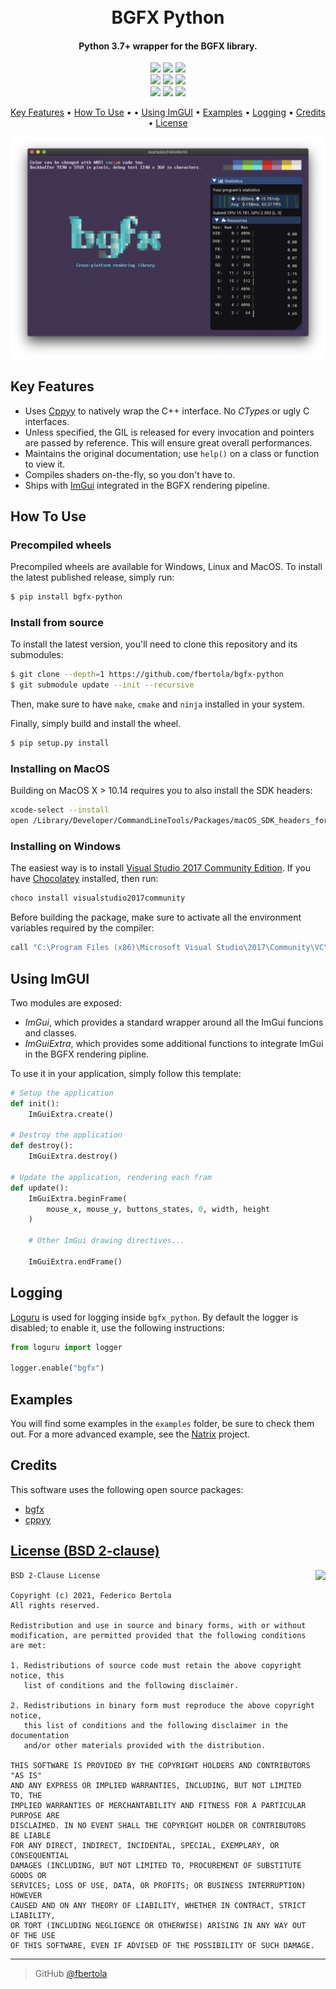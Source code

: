 <h1 align="center"> 
  <br>
  BGFX Python
  <br>
</h1>

<h4 align="center">Python 3.7+ wrapper for the BGFX library.</h4>

<p align="center">
  <img src="https://img.shields.io/pypi/pyversions/bgfx-python">
  <img src="https://img.shields.io/pypi/v/bgfx-python">
  <img src="https://img.shields.io/pypi/wheel/bgfx-python">
  <br />
  <a href="https://github.com/fbertola/bgfx-python/issues"><img src="https://img.shields.io/github/issues/fbertola/bgfx-python.svg"></a>
  <img src="https://img.shields.io/badge/contributions-welcome-orange.svg">
  <a href="https://opensource.org/licenses/BSD"><img src="https://img.shields.io/badge/license-BSD--2%20clause-blue.svg"></a>
  <br />
  <img src="https://github.com/fbertola/bgfx-python/workflows/build/badge.svg">
  <img src="https://github.com/fbertola/bgfx-python/workflows/tests/badge.svg">
  <a href="https://ci.appveyor.com/project/fbertola/bgfx-python/branch/master"><img src="https://ci.appveyor.com/api/projects/status/bu72q2ybqb6eqhbq/branch/master?svg=true"></a>
</p>

<p align="center">
  <a href="#key-features">Key Features</a> •
  <a href="#how-to-use">How To Use</a> • •
  <a href="#using-imgui">Using ImGUI</a> •
  <a href="#examples">Examples</a> •
  <a href="#logging">Logging</a> •
  <a href="#credits">Credits</a> •
  <a href="#license">License</a>
</p>

<p align="center">
  <img src="https://raw.githubusercontent.com/fbertola/bgfx-python/master/examples/helloworld/screenshot.png">
</p>

## Key Features

* Uses [Cppyy](https://cppyy.readthedocs.io/en/latest/) to natively wrap the C++ interface. No _CTypes_ or ugly C interfaces.
* Unless specified, the GIL is released for every invocation and pointers are passed by reference. This will ensure great overall performances.
* Maintains the original documentation; use `help()` on a class or function to view it.
* Compiles shaders on-the-fly, so you don't have to.
* Ships with [ImGui](https://github.com/ocornut/imgui) integrated in the BGFX rendering pipeline.  

## How To Use

### Precompiled wheels

Precompiled wheels are available for Windows, Linux and MacOS.
To install the latest published release, simply run:

```bash
$ pip install bgfx-python
```

### Install from source

To install the latest version, you'll need to clone this repository and its submodules:

```bash
$ git clone --depth=1 https://github.com/fbertola/bgfx-python
$ git submodule update --init --recursive
```

Then, make sure to have `make`, `cmake` and `ninja` installed in your system.

Finally, simply build and install the wheel.

```bash
$ pip setup.py install
``` 

### Installing on MacOS 

Building on MacOS X > 10.14 requires you to also install the SDK headers:

```bash
xcode-select --install
open /Library/Developer/CommandLineTools/Packages/macOS_SDK_headers_for_macOS_10.14.pkg
```

### Installing on Windows

The easiest way is to install [Visual Studio 2017 Community Edition](https://visualstudio.microsoft.com/it/vs/). If you have [Chocolatey](https://chocolatey.org/install) installed, then run:

```bash
choco install visualstudio2017community
```

Before building the package, make sure to activate all the environment variables required by the compiler:

```bash
call "C:\Program Files (x86)\Microsoft Visual Studio\2017\Community\VC\Auxiliary\Build\vcvarsall.bat" x86_amd64
```

## Using ImGUI

Two modules are exposed:
* *ImGui*, which provides a standard wrapper around all the ImGui funcions and classes.
* *ImGuiExtra*, which provides some additional functions to integrate ImGui in the BGFX rendering pipline.

To use it in your application, simply follow this template:

```python
# Setup the application
def init():
    ImGuiExtra.create()

# Destroy the application
def destroy():
    ImGuiExtra.destroy()

# Update the application, rendering each fram
def update():
    ImGuiExtra.beginFrame(
        mouse_x, mouse_y, buttons_states, 0, width, height
    )

    # Other ImGui drawing directives...

    ImGuiExtra.endFrame()
```

## Logging

[Loguru](https://github.com/Delgan/loguru) is used for logging inside `bgfx_python`. By default the logger is disabled; to enable it, use the following instructions:

```python
from loguru import logger

logger.enable("bgfx")
```

## Examples

You will find some examples in the `examples` folder, be sure to check them out.
For a more advanced example, see the [Natrix](https://github.com/fbertola/Natrix) project.

## Credits

This software uses the following open source packages:

- [bgfx](https://github.com/bkaradzic/bgfx)
- [cppyy](https://cppyy.readthedocs.io/en/latest/)


[License (BSD 2-clause)](https://raw.githubusercontent.com/fbertola/bgfx-python/master/LICENSE)
-----------------------------------------------------------------------

<a href="http://opensource.org/licenses/BSD-2-Clause" target="_blank">
<img align="right" src="http://opensource.org/trademarks/opensource/OSI-Approved-License-100x137.png">
</a>

    BSD 2-Clause License
    
    Copyright (c) 2021, Federico Bertola
    All rights reserved.
    
    Redistribution and use in source and binary forms, with or without
    modification, are permitted provided that the following conditions are met:
    
    1. Redistributions of source code must retain the above copyright notice, this
       list of conditions and the following disclaimer.
    
    2. Redistributions in binary form must reproduce the above copyright notice,
       this list of conditions and the following disclaimer in the documentation
       and/or other materials provided with the distribution.
    
    THIS SOFTWARE IS PROVIDED BY THE COPYRIGHT HOLDERS AND CONTRIBUTORS "AS IS"
    AND ANY EXPRESS OR IMPLIED WARRANTIES, INCLUDING, BUT NOT LIMITED TO, THE
    IMPLIED WARRANTIES OF MERCHANTABILITY AND FITNESS FOR A PARTICULAR PURPOSE ARE
    DISCLAIMED. IN NO EVENT SHALL THE COPYRIGHT HOLDER OR CONTRIBUTORS BE LIABLE
    FOR ANY DIRECT, INDIRECT, INCIDENTAL, SPECIAL, EXEMPLARY, OR CONSEQUENTIAL
    DAMAGES (INCLUDING, BUT NOT LIMITED TO, PROCUREMENT OF SUBSTITUTE GOODS OR
    SERVICES; LOSS OF USE, DATA, OR PROFITS; OR BUSINESS INTERRUPTION) HOWEVER
    CAUSED AND ON ANY THEORY OF LIABILITY, WHETHER IN CONTRACT, STRICT LIABILITY,
    OR TORT (INCLUDING NEGLIGENCE OR OTHERWISE) ARISING IN ANY WAY OUT OF THE USE
    OF THIS SOFTWARE, EVEN IF ADVISED OF THE POSSIBILITY OF SUCH DAMAGE.


---

> GitHub [@fbertola](https://github.com/fbertola)
